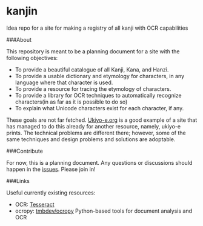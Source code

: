 # kanjin
Idea repo for a site for making a registry of all kanji with OCR capabilities

###About 

This repository is meant to be a planning document for a site with the following objectives:

 * To provide a beautiful catalogue of all Kanji, Kana, and Hanzì.
 * To provide a usable dictionary and etymology for characters, in any language where that character is used.
 * To provide a resource for tracing the etymology of characters.
 * To provide a library for OCR techniques to automatically recognize characters(in as far as it is possible to do so)
 * To explain what Unicode characters exist for each character, if any.

These goals are not far fetched. [Ukiyo-e.org]() is a good example of a site that has managed to do this already for another resource, namely, ukiyo-e prints. The technical problems are different there; however, some of the same techniques and design problems and solutions are adoptable.

###Contribute

For now, this is a planning document. Any questions or discussions should happen in the [issues](https://github.com/RichardLitt/kanjin/issues). Please join in!

###Links

Useful currently existing resources:

 * OCR: [Tesseract](https://code.google.com/p/tesseract-ocr/)
 * ocropy: [tmbdev/ocropy](https://github.com/tmbdev/ocropy) Python-based tools for document analysis and OCR

